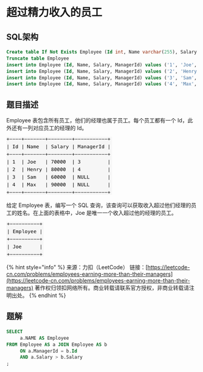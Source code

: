# 超过精力收入的员工

## SQL架构

```sql
Create table If Not Exists Employee (Id int, Name varchar(255), Salary int, ManagerId int)
Truncate table Employee
insert into Employee (Id, Name, Salary, ManagerId) values ('1', 'Joe', '70000', '3')
insert into Employee (Id, Name, Salary, ManagerId) values ('2', 'Henry', '80000', '4')
insert into Employee (Id, Name, Salary, ManagerId) values ('3', 'Sam', '60000', 'None')
insert into Employee (Id, Name, Salary, ManagerId) values ('4', 'Max', '90000', 'None')
```

## 题目描述

Employee 表包含所有员工，他们的经理也属于员工。每个员工都有一个 Id，此外还有一列对应员工的经理的 Id。

![](../../.gitbook/assets/image%20%28152%29.png)

给定 Employee 表，编写一个 SQL 查询，该查询可以获取收入超过他们经理的员工的姓名。在上面的表格中，Joe 是唯一一个收入超过他的经理的员工。

![](../../.gitbook/assets/image%20%28153%29.png)

{% hint style="info" %}
来源：力扣（LeetCode） 链接：[https://leetcode-cn.com/problems/employees-earning-more-than-their-managers](https://leetcode-cn.com/problems/employees-earning-more-than-their-managers) 著作权归领扣网络所有。商业转载请联系官方授权，非商业转载请注明出处。
{% endhint %}

## 题解

```sql
SELECT
     a.NAME AS Employee
FROM Employee AS a JOIN Employee AS b
     ON a.ManagerId = b.Id
     AND a.Salary > b.Salary
;
```

